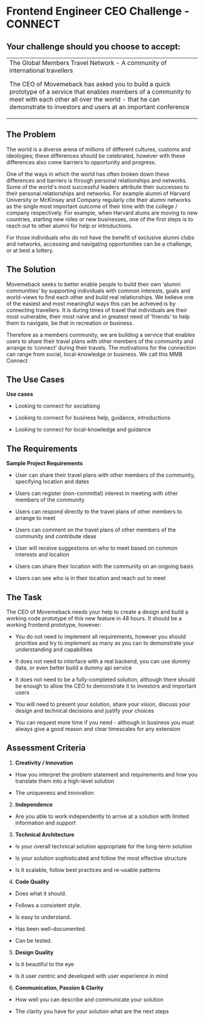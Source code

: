 # Frontend Engineer CEO Challenge - CONNECT

## Your challenge should you choose to accept:

<table>
  <tr>
    <td>The Global Members Travel Network -  A community of international travellers <br>
      
The CEO of Movemeback has asked you to build a quick prototype of a service that enables members of a community to meet with each other all over the world - that he can demonstrate to investors and users at an important conference</td>
  </tr>
</table>


## The Problem

The world is a diverse arena of millions of different cultures, customs and ideologies; these differences should be celebrated, however with these differences also come barriers to opportunity and progress. 

One of the ways in which the world has often broken down these differences and barriers is through personal relationships and networks. Some of the world's most successful leaders attribute their successes to their personal relationships and networks. For example alumni of Harvard University or McKinsey and Company regularly cite their alumni networks as the single most important outcome of their time with the college / company respectively. For example, when Harvard alums are moving to new countries, starting new roles or new businesses, one of the first steps is to reach out to other alumni for help or introductions.

For those individuals who do not have the benefit of exclusive alumni clubs and networks, accessing and navigating opportunities can be a challenge, or at best a lottery.

## The Solution

Movemeback seeks to better enable people to build their own ‘alumni communities’ by supporting individuals with common interests, goals and world-views to find each other and build real relationships. We believe one of the easiest and most meaningful ways this can be achieved is by connecting travellers. It is during times of travel that individuals are their most vulnerable, their most naive and in greatest need of ‘friends’ to help them to navigate, be that in recreation or business.

Therefore as a members community, we are building a service that enables users to share their travel plans with other members of the community and arrange to ‘connect’ during their travels. The motivations for the connection can range from social, local-knowledge or business.  We call this MMB Connect

## The Use Cases

**Use cases**

* Looking to connect for socialising

* Looking to connect for business help, guidance, introductions

* Looking to connect for local-knowledge and guidance

## The Requirements

**Sample Project Requirements**

* User can share their travel plans with other members of the community, specifying location and dates 

* Users can register (non-committal) interest in meeting with other members of the community

* Users can respond directly to the travel plans of other members to arrange to meet

* Users can comment on the travel plans of other members of the community and contribute ideas

* User will receive suggestions on who to meet based on common interests and location

* Users can share their location with the community on an ongoing basis

* Users can see who is in their location and reach out to meet

## The Task

The CEO of Movemeback needs your help to create a design and build a working code prototype of this new feature in 48 hours. It should be a working frontend prototype, however:

* You do not need to implement all requirements, however you should prioritise and try to implement as many as you can to demonstrate your understanding and capabilities

* It does not need to interface with a real backend, you can use dummy data, or even better build a dummy api service

* It does not need to be a fully-completed solution, although there should be enough to allow the CEO to demonstrate it to investors and important users 

* You will need to present your solution, share your vision, discuss your design and technical decisions and justify your choices

* You can request more time if you need - although in business you must always give a good reason and clear timescales for any extension

## Assessment Criteria

1. **Creativity / Innovation**

* How you interpret the problem statement and requirements and how you translate them into a high-level solution

* The uniqueness and innovation 

2. **Independence**

* Are you able to work independently to arrive at a solution with limited information and support

3. **Technical Architecture**

* Is your overall technical solution appropriate for the long-term solution

* Is your solution sophisticated and follow the most effective structure

* Is it scalable, follow best practices and re-usable patterns

4. **Code Quality**

* Does what it should.

* Follows a consistent style.

* Is easy to understand.

* Has been well-documented.

* Can be tested.

5. **Design Quality**

* Is it beautiful to the eye

* Is it user centric and developed with user experience in mind

6. **Communication, Passion & Clarity**

* How well you can describe and communicate your solution

* The clarity you have for your solution what are the next steps

